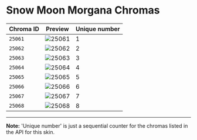 # Snow Moon Morgana Chromas

| Chroma ID | Preview | Unique number |
|---|---|---|
| `25061` | ![25061](https://raw.communitydragon.org/latest/plugins/rcp-be-lol-game-data/global/default/v1/champion-chroma-images/25/25061.png) | 1 |
| `25062` | ![25062](https://raw.communitydragon.org/latest/plugins/rcp-be-lol-game-data/global/default/v1/champion-chroma-images/25/25062.png) | 2 |
| `25063` | ![25063](https://raw.communitydragon.org/latest/plugins/rcp-be-lol-game-data/global/default/v1/champion-chroma-images/25/25063.png) | 3 |
| `25064` | ![25064](https://raw.communitydragon.org/latest/plugins/rcp-be-lol-game-data/global/default/v1/champion-chroma-images/25/25064.png) | 4 |
| `25065` | ![25065](https://raw.communitydragon.org/latest/plugins/rcp-be-lol-game-data/global/default/v1/champion-chroma-images/25/25065.png) | 5 |
| `25066` | ![25066](https://raw.communitydragon.org/latest/plugins/rcp-be-lol-game-data/global/default/v1/champion-chroma-images/25/25066.png) | 6 |
| `25067` | ![25067](https://raw.communitydragon.org/latest/plugins/rcp-be-lol-game-data/global/default/v1/champion-chroma-images/25/25067.png) | 7 |
| `25068` | ![25068](https://raw.communitydragon.org/latest/plugins/rcp-be-lol-game-data/global/default/v1/champion-chroma-images/25/25068.png) | 8 |

---

**Note:** 'Unique number' is just a sequential counter for the chromas listed in the API for this skin.